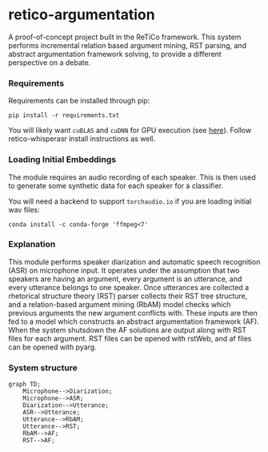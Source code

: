 # retico-argumentation

A proof-of-concept project built in the ReTiCo framework. This system performs incremental relation based argument mining, RST parsing, and abstract argumentation framework solving, to provide a different perspective on a debate.

### Requirements

Requirements can be installed through pip:
```shell
pip install -r requirements.txt
```
You will likely want `cuBLAS` and `cuDNN` for GPU execution (see [here](https://pytorch.org/get-started/locally/)). Follow retico-whisperasr install instructions as well.


### Loading Initial Embeddings

The module requires an audio recording of each speaker. This is then used to generate some synthetic data for each speaker for a classifier.

You will need a backend to support `torchaudio.io` if you are loading initial wav files:
```
conda install -c conda-forge 'ffmpeg<7'
```
### Explanation
This module performs speaker diarization and automatic speech recognition (ASR) on microphone input. It operates under the assumption that two speakers are having an argument, every argument is an utterance, and every utterance belongs to one speaker. Once utterances are collected a rhetorical structure theory (RST) parser collects their RST tree structure, and a relation-based argument mining (RbAM) model checks which previous arguments the new argument conflicts with. These inputs are then fed to a model which constructs an abstract argumentation framework (AF). When the system shutsdown the AF solutions are output along with RST files for each argument. RST files can be opened with rstWeb, and af files can be opened with pyarg.

### System structure
```mermaid
graph TD;
    Microphone-->Diarization;
    Microphone-->ASR;
    Diarization-->Utterance;
    ASR-->Utterance;
    Utterance-->RbAM;
    Utterance-->RST;
    RbAM-->AF;
    RST-->AF;
```

